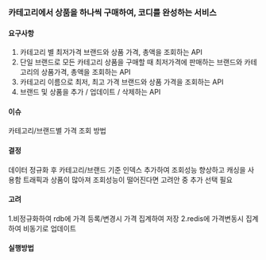 ### 카테고리에서 상품을 하나씩 구매하여, 코디를 완성하는 서비스

#### 요구사항
1. 카테고리 별 최저가격 브랜드와 상품 가격, 총액을 조회하는 API
2. 단일 브랜드로 모든 카테고리 상품을 구매할 때 최저가격에 판매하는 브랜드와 카테고리의 상품가격, 총액을
조회하는 API
3. 카테고리 이름으로 최저, 최고 가격 브랜드와 상품 가격을 조회하는 API
4. 브랜드 및 상품을 추가 / 업데이트 / 삭제하는 API

#### 이슈
카테고리/브랜드별 가격 조회 방법

#### 결정
데이터 정규화 후 카테고리/브랜드 기준 인덱스 추가하여 조회성능 향상하고 캐싱을 사용함
트래픽과 상품이 많아져 조회성능이 떨어진다면 고려안 중 추가 선택 필요

#### 고려
1.비정규화하여 rdb에 가격 등록/변경시 가격 집계하여 저장
2.redis에 가격변동시 집계하여 비동기로 업데이트

#### 실행방법


